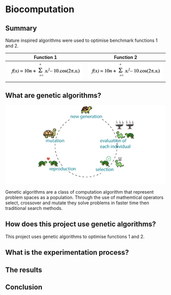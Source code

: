 # Biocomputation

## Summary 
Nature inspired algorithms were used to optimise benchmark functions 1 and 2.


Function 1            |  Function 2
:-------------------------:|:-------------------------:
![](Images/FunctionOne.png)  |  ![](Images/FunctionOne.png)

## What are genetic algorithms?
![](Images/cuteGA.jpg)

Genetic algorithms are a class of computation algorithm that represent problem spaces as a population. Through the use of mathemtical operators select, crossover and mutate they solve problems in faster time then traditional search methods.


## How does this project use genetic algorithms?

This project uses genetic algorithms to optimise functions 1 and 2. 

## What is the experimentation process?

## The results 

## Conclusion

